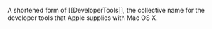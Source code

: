 A shortened form of [[DeveloperTools]], the collective name for the developer tools that Apple supplies with Mac OS X.